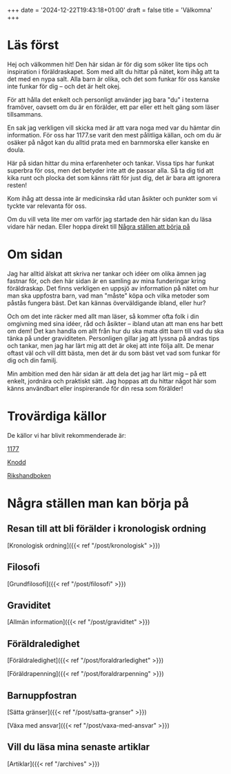 +++
date = '2024-12-22T19:43:18+01:00'
draft = false
title = 'Välkomna'
+++

# Läs först
Hej och välkommen hit! Den här sidan är för dig som söker lite tips och inspiration i föräldraskapet. Som med allt du hittar på nätet, kom ihåg att ta det med en nypa salt. Alla barn är olika, och det som funkar för oss kanske inte funkar för dig – och det är helt okej.

För att hålla det enkelt och personligt använder jag bara "du" i texterna framöver, oavsett om du är en förälder, ett par eller ett helt gäng som läser tillsammans.

En sak jag verkligen vill skicka med är att vara noga med var du hämtar din information. För oss har 1177.se varit den mest pålitliga källan, och om du är osäker på något kan du alltid prata med en barnmorska eller kanske en doula.

Här på sidan hittar du mina erfarenheter och tankar. Vissa tips har funkat superbra för oss, men det betyder inte att de passar alla. Så ta dig tid att kika runt och plocka det som känns rätt för just dig, det är bara att ignorera resten!

Kom ihåg att dessa inte är medicinska råd utan åsikter och punkter som vi tyckte var relevanta för oss.

Om du vill veta lite mer om varför jag startade den här sidan kan du läsa vidare här nedan. Eller hoppa direkt till [Några ställen att börja på](#några-ställen-man-kan-börja-på)

# Om sidan
Jag har alltid älskat att skriva ner tankar och idéer om olika ämnen jag fastnar för, och den här sidan är en samling av mina funderingar kring föräldraskap. Det finns verkligen en uppsjö av information på nätet om hur man ska uppfostra barn, vad man "måste" köpa och vilka metoder som påstås fungera bäst. Det kan kännas överväldigande ibland, eller hur?

Och om det inte räcker med allt man läser, så kommer ofta folk i din omgivning med sina idéer, råd och åsikter – ibland utan att man ens har bett om dem! Det kan handla om allt från hur du ska mata ditt barn till vad du ska tänka på under graviditeten. Personligen gillar jag att lyssna på andras tips och tankar, men jag har lärt mig att det är okej att inte följa allt. De menar oftast väl och vill ditt bästa, men det är du som bäst vet vad som funkar för dig och din familj.

Min ambition med den här sidan är att dela det jag har lärt mig – på ett enkelt, jordnära och praktiskt sätt. Jag hoppas att du hittar något här som känns användbart eller inspirerande för din resa som förälder!

# Trovärdiga källor
De källor vi har blivit rekommenderade är:

[1177](https://www.1177.se/Vastra-Gotaland/barn--gravid/graviditet/)

[Knodd](https://www.knodd.se/)

[Rikshandboken](https://www.rikshandboken-bhv.se/)

# Några ställen man kan börja på
## Resan till att bli förälder i kronologisk ordning
[Kronologisk ordning]({{< ref "/post/kronologisk" >}})

## Filosofi
[Grundfilosofi]({{< ref "/post/filosofi" >}})

## Graviditet
[Allmän information]({{< ref "/post/graviditet" >}})

## Föräldraledighet
[Föräldraledighet]({{< ref "/post/foraldrarledighet" >}})

[Föräldrapenning]({{< ref "/post/foraldrarpenning" >}})

## Barnuppfostran
[Sätta gränser]({{< ref "/post/satta-granser" >}})

[Växa med ansvar]({{< ref "/post/vaxa-med-ansvar" >}})

## Vill du läsa mina senaste artiklar
[Artiklar]({{< ref "/archives" >}})
